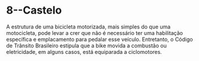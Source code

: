 # 8--Castelo
A estrutura de uma bicicleta motorizada, mais simples do que uma motocicleta, pode levar a crer que não é necessário ter uma habilitação específica e emplacamento para pedalar esse veículo. Entretanto, o Código de Trânsito Brasileiro estipula que a bike movida a combustão ou eletricidade, em alguns casos, está equiparada a ciclomotores.

